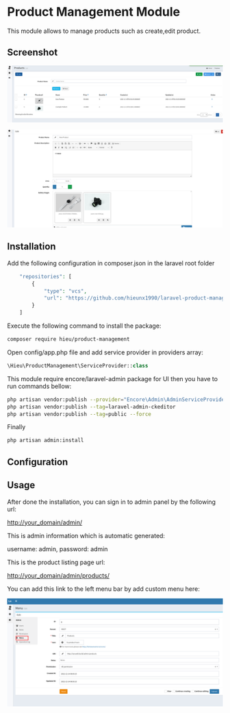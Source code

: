 Product Management Module
======

This module allows to manage products such as create,edit product.

## Screenshot
![Custom Menu](https://raw.githubusercontent.com/hieunx1990/laravel-product-management/master/public/screenshot/product_list.png)

![Custom Menu](https://raw.githubusercontent.com/hieunx1990/laravel-product-management/master/public/screenshot/product_edit.png)


## Installation

Add the following configuration in composer.json in the laravel root folder
```php
    "repositories": [
        {
            "type": "vcs",
            "url": "https://github.com/hieunx1990/laravel-product-management"
        }
    ]
```
Execute the following command to install the package:
```bash
composer require hieu/product-management
```

Open config/app.php file and add service provider in providers array:
```php
\Hieu\ProductManagement\ServiceProvider::class
```
This module require encore/laravel-admin package for UI then you have to run commands bellow:
```bash
php artisan vendor:publish --provider="Encore\Admin\AdminServiceProvider"
php artisan vendor:publish --tag=laravel-admin-ckeditor
php artisan vendor:publish --tag=public --force
```
Finally
```bash
php artisan admin:install
```

## Configuration

## Usage

After done the installation, you can sign in to admin panel by the following url:

[http://your_domain/admin/](http://your_domain/admin/)

This is admin information which is automatic generated:

username: admin, password: admin

This is the product listing page url:

[http://your_domain/admin/products/](http://your_domain/admin/products/)

You can add this link to the left menu bar by add custom menu here:

![Custom Menu](https://raw.githubusercontent.com/hieunx1990/laravel-product-management/master/public/screenshot/custommenu.png)
